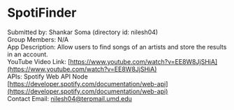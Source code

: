 # SpotiFinder
Submitted by: Shankar Soma (directory id: nilesh04)  
Group Members: N/A  
App Description: Allow users to find songs of an artists and store the results in an account.  
YouTube Video Link: [https://www.youtube.com/watch?v=EE8W8JjSHiA](https://www.youtube.com/watch?v=EE8W8JjSHiA)  
APIs: Spotify Web API Node [https://developer.spotify.com/documentation/web-api](https://developer.spotify.com/documentation/web-api)  
Contact Email: nilesh04@terpmail.umd.edu